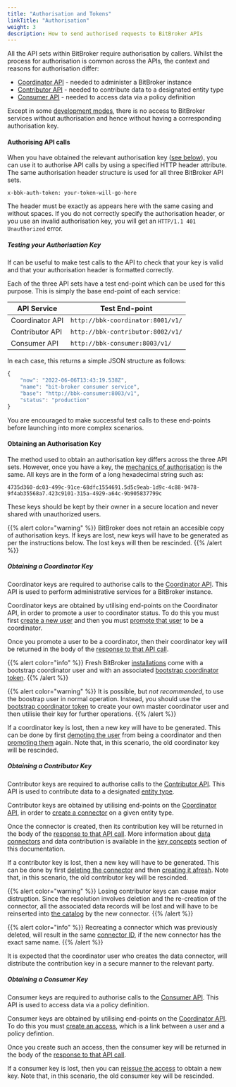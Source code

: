 ```yaml
---
title: "Authorisation and Tokens"
linkTitle: "Authorisation"
weight: 3
description: How to send authorised requests to BitBroker APIs
---
```


All the API sets within BitBroker require authorisation by callers. Whilst the process for authorisation is common across the APIs, the context and reasons for authorisation differ:

* [Coordinator API](/docs/coordinator/) - needed to administer a BitBroker instance
* [Contributor API](/docs/contributor/) - needed to contribute data to a designated entity type
* [Consumer API](/docs/consumer/) - needed to access data via a policy definition

Except in some [development modes](/docs/getting-started/installation/), there is no access to BitBroker services without authorisation and hence without having a corresponding authorisation key.

#### Authorising API calls

When you have obtained the relevant authorisation key ([see below](#obtaining-an-authorisation-key)), you can use it to authorise API calls by using a specified HTTP header attribute. The same authorisation header structure is used for all three BitBroker API sets.

```
x-bbk-auth-token: your-token-will-go-here
```

The header must be exactly as appears here with the same casing and without spaces. If you do not correctly specify the authorisation header, or you use an invalid authorisation key, you will get an `HTTP/1.1 401 Unauthorized` error.

##### Testing your Authorisation Key

If can be useful to make test calls to the API to check that your key is valid and that your authorisation header is formatted correctly.

Each of the three API sets have a test end-point which can be used for this purpose. This is simply the base end-point of each service:

API Service | Test End-point
--- | ---
Coordinator API | `http://bbk-coordinator:8001/v1/`
Contributor API | `http://bbk-contributor:8002/v1/`
Consumer API | `http://bbk-consumer:8003/v1/`

In each case, this returns a simple JSON structure as follows:

```js
{
    "now": "2022-06-06T13:43:19.538Z",
    "name": "bit-broker consumer service",
    "base": "http://bbk-consumer:8003/v1",
    "status": "production"
}
```

You are encouraged to make successful test calls to these end-points before launching into more complex scenarios.

#### Obtaining an Authorisation Key

The method used to obtain an authorisation key differs across the three API sets. However, once you have a key, the [mechanics of authorisation](#authorising-api-calls) is the same. All keys are in the form of a long hexadecimal string such as:

```
4735d360-dc03-499c-91ce-68dfc1554691.5d5c9eab-1d9c-4c88-9478-9f4ab35568a7.423c9101-315a-4929-a64c-9b905837799c
```

These keys should be kept by their owner in a secure location and never shared with unauthorized users.

{{% alert color="warning" %}}
BitBroker does not retain an accesible copy of authorisation keys. If keys are lost, new keys will have to be generated as per the instructions below. The lost keys will then be rescinded.
{{% /alert %}}

##### Obtaining a Coordinator Key

Coordinator keys are required to authorise calls to the [Coordinator API](/docs/coordinator/). This API is used to perform administrative services for a BitBroker instance.

Coordinator keys are obtained by utilising end-points on the Coordinator API, in order to promote a user to coordinator status. To do this you must first [create a new user](/docs/coordinator/user/#creating-a-new-user) and then you must [promote that user](/docs/coordinator/user/#promoting-a-user-to-coordinator) to be a coordinator.

Once you promote a user to be a coordinator, then their coordinator key will be returned in the body of the [response to that API call](/docs/coordinator/user/#promoting-a-user-to-coordinator).

{{% alert color="info" %}}
Fresh BitBroker [installations](/docs/getting-started/installation/) come with a bootstrap coordinator user and with an associated [bootstrap coordinator token](/docs/getting-started/installation/#bootstrap-coordinator-token).
{{% /alert %}}

{{% alert color="warning" %}}
It is possible, but _not recommended_, to use the boostrap user in normal operation. Instead, you should use the [bootstrap coordinator token](/docs/getting-started/installation/#bootstrap-coordinator-token) to create your own master coordinator user and then utilisie their key for further operations.
{{% /alert %}}

If a coordinator key is lost, then a new key will have to be generated. This can be done by first [demoting the user](/docs/coordinator/user/#demoting-a-user-from-coordinator) from being a coordinator and then [promoting them](/docs/coordinator/user/#promoting-a-user-to-coordinator) again. Note that, in this scenario, the old coordinator key will be rescinded.

##### Obtaining a Contributor Key

Contributor keys are required to authorise calls to the [Contributor API](/docs/contributor/). This API is used to contribute data to a designated [entity type](/docs/concepts/entity-types/).

Contributor keys are obtained by utilising end-points on the [Coordinator API](/docs/coordinator/), in order to [create a connector](/docs/coordinator/connectors/#creating-a-new-connector) on a given entity type.

Once the connector is created, then its contribution key will be returned in the body of the [response to that API call](/docs/coordinator/connectors/#creating-a-new-connector). More information about [data connectors](/docs/concepts/connectors/) and data contribution is available in the [key concepts](/docs/concepts/) section of this documentation.

If a contributor key is lost, then a new key will have to be generated. This can be done by first [deleting the connector](/docs/coordinator/connectors/#deleting-a-connector) and then [creating it afresh](/docs/coordinator/connectors/#creating-a-new-connector). Note that, in this scenario, the old contributor key will be rescinded.

{{% alert color="warning" %}}
Losing contributor keys can cause major distruption. Since the resolution involves deletion and the re-creation of the connector, all the associated data records will be lost and will have to be reinserted into [the catalog](/docs/concepts/catalog/) by the new connector.
{{% /alert %}}

{{% alert color="info" %}}
Recreating a connector which was previously deleted, will result in the same [connector ID](todo), if the new connector has the exact same name.
{{% /alert %}}

It is expected that the coordinator user who creates the data connector, will distribute the contribution key in a secure manner to the relevant party.

##### Obtaining a Consumer Key

Consumer keys are required to authorise calls to the [Consumer API](/docs/consumer/). This API is used to access data via a policy definition.

Consumer keys are obtained by utilising end-points on the [Coordinator API](/docs/coordinator/). To do this you must [create an access](/docs/coordinator/access/#creating-a-new-access), which is a link between a user and a policy defintion.

Once you create such an access, then the consumer key will be returned in the body of the [response to that API call](/docs/coordinator/access/#creating-a-new-access).

If a consumer key is lost, then you can [reissue the access](/docs/coordinator/access/#reissuing-an-access) to obtain a new key. Note that, in this scenario, the old consumer key will be rescinded.
